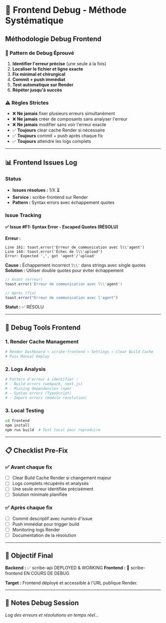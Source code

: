 # 🎯 Frontend Debug - Méthode Systématique

## Méthodologie Debug Frontend

### 🔄 Pattern de Debug Éprouvé
1. **Identifier l'erreur précise** (une seule à la fois)
2. **Localiser le fichier et ligne exacte**
3. **Fix minimal et chirurgical**
4. **Commit + push immédiat**
5. **Test automatique sur Render**
6. **Répéter jusqu'à succès**

### ⚠️ Règles Strictes
- ❌ **Ne jamais** fixer plusieurs erreurs simultanément
- ❌ **Ne jamais** créer de composants sans analyser l'erreur
- ❌ **Ne jamais** modifier sans voir l'erreur exacte
- ✅ **Toujours** clear cache Render si nécessaire
- ✅ **Toujours** commit + push après chaque fix
- ✅ **Toujours** attendre les logs complets

---

## 📊 Frontend Issues Log

### Status
- **Issues résolues :** 1/X ⏳
- **Service :** scribe-frontend sur Render
- **Pattern :** Syntax errors avec échappement quotes

### Issue Tracking

#### ✅ Issue #F1: Syntax Error - Escaped Quotes (RÉSOLU)
**Erreur :**
```
Line 161: toast.error('Erreur de communication avec l\\'agent')
Line 144: toast.error('Échec de l\\'upload')
Error: Expected ',', got 'agent'/'upload'
```
**Cause :** Échappement incorrect `l\\'` dans strings avec single quotes
**Solution :** Utiliser double quotes pour éviter échappement
```typescript
// Avant (erreur)
toast.error('Erreur de communication avec l\\'agent')

// Après (fix)
toast.error("Erreur de communication avec l'agent")
```
**Statut :** ✅ RÉSOLU

---

## 🔧 Debug Tools Frontend

### 1. Render Cache Management
```bash
# Render Dashboard → scribe-frontend → Settings → Clear Build Cache
# Puis Manual Deploy
```

### 2. Logs Analysis
```bash
# Pattern d'erreur à identifier :
# - Build errors (webpack, next.js)
# - Missing dependencies (npm)
# - Syntax errors (TypeScript)
# - Import errors (module resolution)
```

### 3. Local Testing
```bash
cd frontend
npm install
npm run build  # Test local pour reproduire
```

---

## 📋 Checklist Pre-Fix

### ✅ Avant chaque fix
- [ ] Clear Build Cache Render si changement majeur
- [ ] Logs complets récupérés et analysés
- [ ] Une seule erreur identifiée précisément
- [ ] Solution minimale planifiée

### ✅ Après chaque fix
- [ ] Commit descriptif avec numéro d'issue
- [ ] Push immédiat pour trigger build
- [ ] Monitoring logs Render
- [ ] Documentation de la résolution

---

## 🎯 Objectif Final

**Backend :** ✅ scribe-api DEPLOYED & WORKING
**Frontend :** 🔄 scribe-frontend EN COURS DE DEBUG

**Target :** Frontend déployé et accessible à l'URL publique Render.

---

## 📝 Notes Debug Session

*Log des erreurs et résolutions en temps réel...*